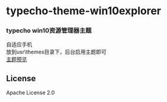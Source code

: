 # typecho-theme-win10explorer
### typecho win10资源管理器主题<br/>
自适应手机<br/>
放到usr\themes目录下，后台启用主题即可<br/>
[主题预览](http://rootvip.cn/)
## License
Apache License 2.0